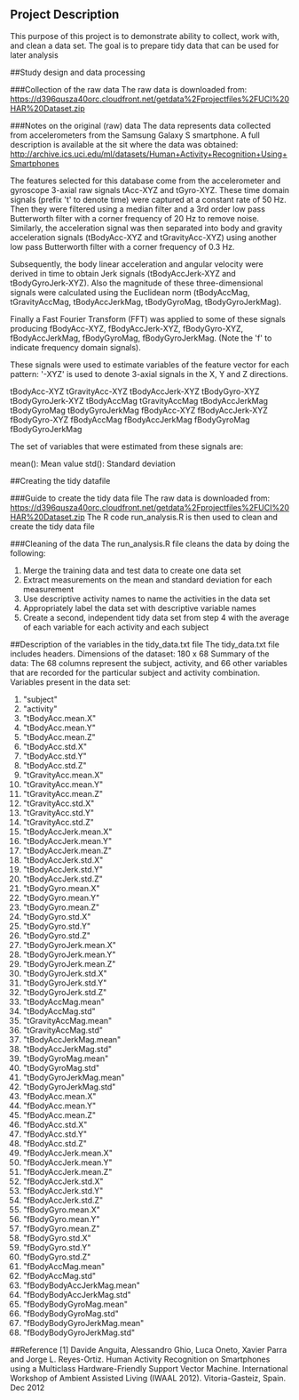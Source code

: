 ## Project Description
This purpose of this project is to demonstrate ability to collect, work with, and clean a data set. The goal is to prepare tidy data that can be used for later analysis

##Study design and data processing

###Collection of the raw data
The raw data is downloaded from: 
https://d396qusza40orc.cloudfront.net/getdata%2Fprojectfiles%2FUCI%20HAR%20Dataset.zip

###Notes on the original (raw) data 
The data represents data collected from accelerometers from the Samsung Galaxy S smartphone. A full description is available at the sit where the data was obtained: 
http://archive.ics.uci.edu/ml/datasets/Human+Activity+Recognition+Using+Smartphones

The features selected for this database come from the accelerometer and gyroscope 3-axial raw signals tAcc-XYZ and tGyro-XYZ. These time domain signals (prefix 't' to denote time) were captured at a constant rate of 50 Hz. Then they were filtered using a median filter and a 3rd order low pass Butterworth filter with a corner frequency of 20 Hz to remove noise. Similarly, the acceleration signal was then separated into body and gravity acceleration signals (tBodyAcc-XYZ and tGravityAcc-XYZ) using another low pass Butterworth filter with a corner frequency of 0.3 Hz. 

Subsequently, the body linear acceleration and angular velocity were derived in time to obtain Jerk signals (tBodyAccJerk-XYZ and tBodyGyroJerk-XYZ). Also the magnitude of these three-dimensional signals were calculated using the Euclidean norm (tBodyAccMag, tGravityAccMag, tBodyAccJerkMag, tBodyGyroMag, tBodyGyroJerkMag). 

Finally a Fast Fourier Transform (FFT) was applied to some of these signals producing fBodyAcc-XYZ, fBodyAccJerk-XYZ, fBodyGyro-XYZ, fBodyAccJerkMag, fBodyGyroMag, fBodyGyroJerkMag. (Note the 'f' to indicate frequency domain signals). 

These signals were used to estimate variables of the feature vector for each pattern: 
'-XYZ' is used to denote 3-axial signals in the X, Y and Z directions.

tBodyAcc-XYZ
tGravityAcc-XYZ
tBodyAccJerk-XYZ
tBodyGyro-XYZ
tBodyGyroJerk-XYZ
tBodyAccMag
tGravityAccMag
tBodyAccJerkMag
tBodyGyroMag
tBodyGyroJerkMag
fBodyAcc-XYZ
fBodyAccJerk-XYZ
fBodyGyro-XYZ
fBodyAccMag
fBodyAccJerkMag
fBodyGyroMag
fBodyGyroJerkMag

The set of variables that were estimated from these signals are: 

mean(): Mean value
std(): Standard deviation

##Creating the tidy datafile

###Guide to create the tidy data file
The raw data is downloaded from:
https://d396qusza40orc.cloudfront.net/getdata%2Fprojectfiles%2FUCI%20HAR%20Dataset.zip
The R code run_analysis.R is then used to clean and create the tidy data file 

###Cleaning of the data
The run_analysis.R file cleans the data by doing the following:
1. Merge the training data and test data to create one data set
2. Extract measurements on the mean and standard deviation for each measurement
3. Use descriptive activity names to name the activities in the data set
4. Appropriately label the data set with descriptive variable names
5. Create a second, independent tidy data set from step 4 with the average of each variable for each activity and each subject

##Description of the variables in the tidy_data.txt file
The tidy_data.txt file includes headers.
Dimensions of the dataset: 180 x 68
Summary of the data: The 68 columns represent the subject, activity, and 66 other variables that are recorded for the particular subject and activity combination. 
Variables present in the data set:
1. "subject"
2. "activity"
3. "tBodyAcc.mean.X"
4. "tBodyAcc.mean.Y"
5. "tBodyAcc.mean.Z"
6. "tBodyAcc.std.X"
7. "tBodyAcc.std.Y"
8. "tBodyAcc.std.Z"
9. "tGravityAcc.mean.X"
10. "tGravityAcc.mean.Y"
11. "tGravityAcc.mean.Z"
12. "tGravityAcc.std.X"
13. "tGravityAcc.std.Y"
14. "tGravityAcc.std.Z"
15. "tBodyAccJerk.mean.X"
16. "tBodyAccJerk.mean.Y"
17. "tBodyAccJerk.mean.Z"
18. "tBodyAccJerk.std.X"
19. "tBodyAccJerk.std.Y"
20. "tBodyAccJerk.std.Z"
21. "tBodyGyro.mean.X"
22. "tBodyGyro.mean.Y"
23. "tBodyGyro.mean.Z"
24. "tBodyGyro.std.X"
25. "tBodyGyro.std.Y"
26. "tBodyGyro.std.Z"
27. "tBodyGyroJerk.mean.X"
28. "tBodyGyroJerk.mean.Y"
29. "tBodyGyroJerk.mean.Z"
30. "tBodyGyroJerk.std.X"
31. "tBodyGyroJerk.std.Y"
32. "tBodyGyroJerk.std.Z"
33. "tBodyAccMag.mean"
34. "tBodyAccMag.std"
35. "tGravityAccMag.mean"
36. "tGravityAccMag.std"
37. "tBodyAccJerkMag.mean"
38. "tBodyAccJerkMag.std"
39. "tBodyGyroMag.mean"
40. "tBodyGyroMag.std"
41. "tBodyGyroJerkMag.mean"
42. "tBodyGyroJerkMag.std"
43. "fBodyAcc.mean.X"
44. "fBodyAcc.mean.Y"
45. "fBodyAcc.mean.Z"
46. "fBodyAcc.std.X"
47. "fBodyAcc.std.Y"
48. "fBodyAcc.std.Z"
49. "fBodyAccJerk.mean.X"
50. "fBodyAccJerk.mean.Y"
51. "fBodyAccJerk.mean.Z"
52. "fBodyAccJerk.std.X"
53. "fBodyAccJerk.std.Y"
54. "fBodyAccJerk.std.Z"
55. "fBodyGyro.mean.X"
56. "fBodyGyro.mean.Y"
57. "fBodyGyro.mean.Z"
58. "fBodyGyro.std.X"
59. "fBodyGyro.std.Y"
60. "fBodyGyro.std.Z"
61. "fBodyAccMag.mean"
62. "fBodyAccMag.std"
63. "fBodyBodyAccJerkMag.mean"
64. "fBodyBodyAccJerkMag.std"
65. "fBodyBodyGyroMag.mean"
66. "fBodyBodyGyroMag.std"
67. "fBodyBodyGyroJerkMag.mean" 
68. "fBodyBodyGyroJerkMag.std"


##Reference
[1] Davide Anguita, Alessandro Ghio, Luca Oneto, Xavier Parra and Jorge L. Reyes-Ortiz. Human Activity Recognition on Smartphones using a Multiclass Hardware-Friendly Support Vector Machine. International Workshop of Ambient Assisted Living (IWAAL 2012). Vitoria-Gasteiz, Spain. Dec 2012
